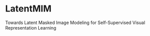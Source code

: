 # LatentMIM
Towards Latent Masked Image Modeling for Self-Supervised Visual Representation Learning
